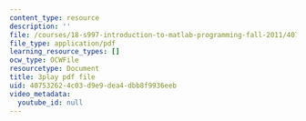 ```yaml
---
content_type: resource
description: ''
file: /courses/18-s997-introduction-to-matlab-programming-fall-2011/407532624c03d9e9dea4dbb8f9936eeb_jTS5ZmrrzMs.pdf
file_type: application/pdf
learning_resource_types: []
ocw_type: OCWFile
resourcetype: Document
title: 3play pdf file
uid: 40753262-4c03-d9e9-dea4-dbb8f9936eeb
video_metadata:
  youtube_id: null
---
```

